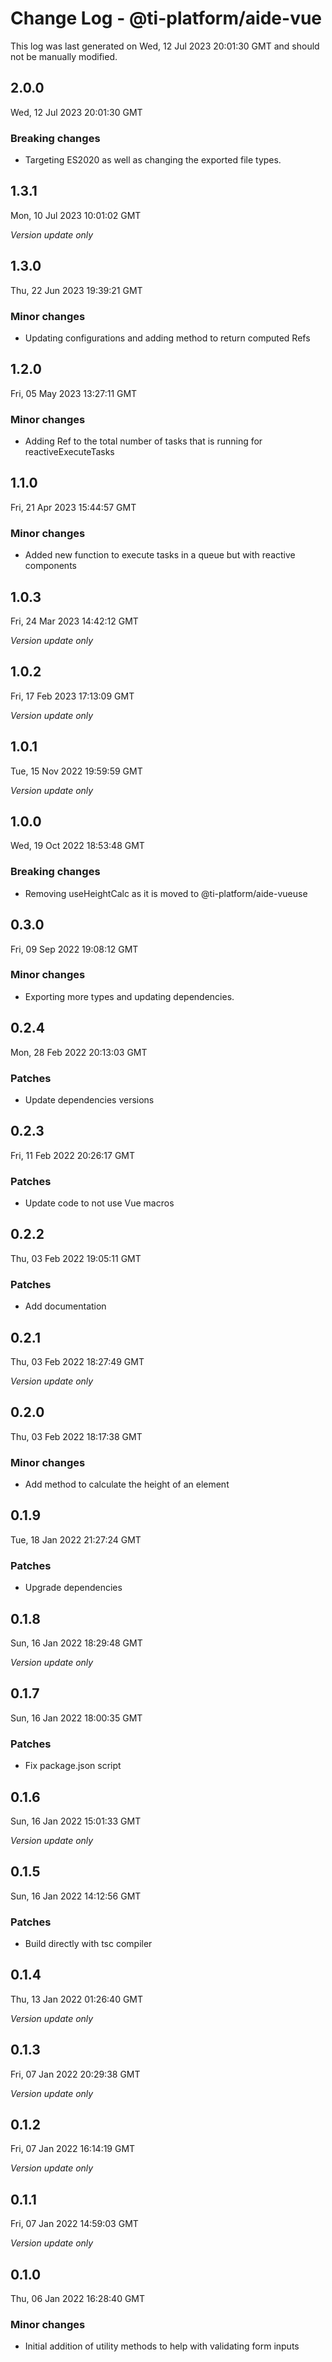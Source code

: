 # Change Log - @ti-platform/aide-vue

This log was last generated on Wed, 12 Jul 2023 20:01:30 GMT and should not be manually modified.

## 2.0.0
Wed, 12 Jul 2023 20:01:30 GMT

### Breaking changes

- Targeting ES2020 as well as changing the exported file types.

## 1.3.1
Mon, 10 Jul 2023 10:01:02 GMT

_Version update only_

## 1.3.0
Thu, 22 Jun 2023 19:39:21 GMT

### Minor changes

- Updating configurations and adding method to return computed Refs

## 1.2.0
Fri, 05 May 2023 13:27:11 GMT

### Minor changes

- Adding Ref to the total number of tasks that is running for reactiveExecuteTasks

## 1.1.0
Fri, 21 Apr 2023 15:44:57 GMT

### Minor changes

- Added new function to execute tasks in a queue but with reactive components

## 1.0.3
Fri, 24 Mar 2023 14:42:12 GMT

_Version update only_

## 1.0.2
Fri, 17 Feb 2023 17:13:09 GMT

_Version update only_

## 1.0.1
Tue, 15 Nov 2022 19:59:59 GMT

_Version update only_

## 1.0.0
Wed, 19 Oct 2022 18:53:48 GMT

### Breaking changes

- Removing useHeightCalc as it is moved to @ti-platform/aide-vueuse

## 0.3.0
Fri, 09 Sep 2022 19:08:12 GMT

### Minor changes

- Exporting more types and updating dependencies.

## 0.2.4
Mon, 28 Feb 2022 20:13:03 GMT

### Patches

- Update dependencies versions

## 0.2.3
Fri, 11 Feb 2022 20:26:17 GMT

### Patches

- Update code to not use Vue macros

## 0.2.2
Thu, 03 Feb 2022 19:05:11 GMT

### Patches

- Add documentation

## 0.2.1
Thu, 03 Feb 2022 18:27:49 GMT

_Version update only_

## 0.2.0
Thu, 03 Feb 2022 18:17:38 GMT

### Minor changes

- Add method to calculate the height of an element

## 0.1.9
Tue, 18 Jan 2022 21:27:24 GMT

### Patches

- Upgrade dependencies

## 0.1.8
Sun, 16 Jan 2022 18:29:48 GMT

_Version update only_

## 0.1.7
Sun, 16 Jan 2022 18:00:35 GMT

### Patches

- Fix package.json script

## 0.1.6
Sun, 16 Jan 2022 15:01:33 GMT

_Version update only_

## 0.1.5
Sun, 16 Jan 2022 14:12:56 GMT

### Patches

- Build directly with tsc compiler

## 0.1.4
Thu, 13 Jan 2022 01:26:40 GMT

_Version update only_

## 0.1.3
Fri, 07 Jan 2022 20:29:38 GMT

_Version update only_

## 0.1.2
Fri, 07 Jan 2022 16:14:19 GMT

_Version update only_

## 0.1.1
Fri, 07 Jan 2022 14:59:03 GMT

_Version update only_

## 0.1.0
Thu, 06 Jan 2022 16:28:40 GMT

### Minor changes

- Initial addition of utility methods to help with validating form inputs

